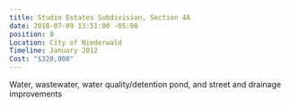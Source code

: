 ```yaml
---
title: Studio Estates Subdivision, Section 4A
date: 2018-07-09 13:51:00 -05:00
position: 8
Location: City of Niederwald
Timeline: January 2012
Cost: "$320,000"
---
```


Water, wastewater, water quality/detention pond, and street and drainage improvements